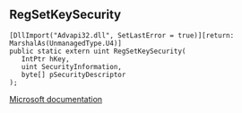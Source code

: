 ## RegSetKeySecurity

```
[DllImport("Advapi32.dll", SetLastError = true)][return: MarshalAs(UnmanagedType.U4)]
public static extern uint RegSetKeySecurity(
   IntPtr hKey,
   uint SecurityInformation,
   byte[] pSecurityDescriptor
);
```

[Microsoft documentation](https://docs.microsoft.com/en-us/windows/win32/api/winreg/nf-winreg-regsetkeysecurity)
